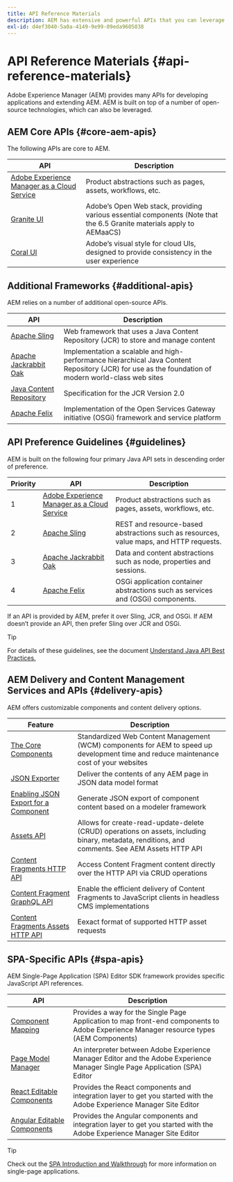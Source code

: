 ```yaml
---
title: API Reference Materials
description: AEM has extensive and powerful APIs that you can leverage for your digital experience project.
exl-id: d4ef3040-5a0a-4149-9e99-09eda9605038
---
```

# API Reference Materials {#api-reference-materials}

Adobe Experience Manager (AEM) provides many APIs for developing applications and extending AEM. AEM is built on top of a number of open-source technologies, which can also be leveraged.

## AEM Core APIs {#core-aem-apis}

The following APIs are core to AEM.

|API|Description|
|---|---|
|[Adobe Experience Manager as a Cloud Service](https://www.adobe.io/experience-manager/reference-materials/cloud-service/javadoc/index.html)|Product abstractions such as pages, assets, workflows, etc.|
|[Granite UI](https://helpx.adobe.com/experience-manager/6-5/sites/developing/using/reference-materials/granite-ui/api/jcr_root/libs/granite/ui/index.html#)|Adobe’s Open Web stack, providing various essential components (Note that the 6.5 Granite materials apply to AEMaaCS)|
|[Coral UI](https://opensource.adobe.com/coral-spectrum/documentation/)|Adobe’s visual style for cloud UIs, designed to provide consistency in the user experience|

<!---
|Editor core JavaScript API reference|Provides all the base objects and concepts to support authoring of content resources|
--->

## Additional Frameworks {#additional-apis}

AEM relies on a number of additional open-source APIs.

|API|Description|
|---|---|
|[Apache Sling](https://sling.apache.org/apidocs/sling11/)|Web framework that uses a Java Content Repository (JCR) to store and manage content|
|[Apache Jackrabbit Oak](http://jackrabbit.apache.org/oak/docs/oak_api/overview.html)|Implementation a scalable and high-performance hierarchical Java Content Repository (JCR) for use as the foundation of modern world-class web sites|
|[Java Content Repository](https://www.adobe.io/experience-manager/reference-materials/spec/javax.jcr/javadocs/jcr-2.0/index.html)|Specification for the JCR Version 2.0|
|[Apache Felix](https://felix.apache.org)|Implementation of the Open Services Gateway initiative (OSGi) framework and service platform|

## API Preference Guidelines {#guidelines}

AEM is built on the following four primary Java API sets in descending order of preference.

|Priority|API|Description|
|---|---|---|
|1|[Adobe Experience Manager as a Cloud Service](https://www.adobe.io/experience-manager/reference-materials/cloud-service/javadoc/index.html)|Product abstractions such as pages, assets, workflows, etc.|
|2|[Apache Sling](https://sling.apache.org/apidocs/sling11/)|REST and resource-based abstractions such as resources, value maps, and HTTP requests.|
|3|[Apache Jackrabbit Oak](http://jackrabbit.apache.org/oak/docs/oak_api/overview.html)|Data and content abstractions such as node, properties and sessions.|
|4|[Apache Felix](https://felix.apache.org/)|OSGi application container abstractions such as services and (OSGi) components.|

If an API is provided by AEM, prefer it over Sling, JCR, and OSGi. If AEM doesn’t provide an API, then prefer Sling over JCR and OSGi.

>[!TIP]
>
>For details of these guidelines, see the document [Understand Java API Best Practices.](https://experienceleague.adobe.com/docs/experience-manager-learn/foundation/development/understand-java-api-best-practices.html)

## AEM Delivery and Content Management Services and APIs {#delivery-apis}

AEM offers customizable components and content delivery options.

|Feature|Description|
|---|---|
|[The Core Components](https://experienceleague.adobe.com/docs/experience-manager-core-components/using/introduction.html)|Standardized Web Content Management (WCM) components for AEM to speed up development time and reduce maintenance cost of your websites|
|[JSON Exporter](/help/implementing/developing/components/json-exporter.md)|Deliver the contents of any AEM page in JSON data model format|
|[Enabling JSON Export for a Component](/help/implementing/developing/components/enabling-json-exporter.md)|Generate JSON export of component content based on a modeler framework|
|[Assets API](/help/assets/mac-api-assets.md)|Allows for create-read-update-delete (CRUD) operations on assets, including binary, metadata, renditions, and comments. See AEM Assets HTTP API|
|[Content Fragments HTTP API](/help/assets/content-fragments/assets-api-content-fragments.md)|Access Content Fragment content directly over the HTTP API via CRUD operations|
|[Content Fragment GraphQL API](/help/headless/graphql-api/content-fragments.md)|Enable the efficient delivery of Content Fragments to JavaScript clients in headless CMS implementations|
|[Content Fragments Assets HTTP API](https://experienceleague.adobe.com/docs/experience-manager-cloud-service/assets/admin/mac-api-assets.html)|Eexact format of supported HTTP asset requests|

## SPA-Specific APIs {#spa-apis}

AEM Single-Page Application (SPA) Editor SDK framework provides specific JavaScript API references.

|API|Description|
|---|---|
|[Component Mapping](https://www.npmjs.com/package/@adobe/aem-spa-component-mapping)|Provides a way for the Single Page Application to map front-end components to Adobe Experience Manager resource types (AEM Components)|
|[Page Model Manager](https://www.npmjs.com/package/@adobe/aem-spa-page-model-manager)|An interpreter between Adobe Experience Manager Editor and the Adobe Experience Manager Single Page Application (SPA) Editor|
|[React Editable Components](https://www.npmjs.com/package/@adobe/aem-react-editable-components)|Provides the React components and integration layer to get you started with the Adobe Experience Manager Site Editor|
|[Angular Editable Components](https://www.npmjs.com/package/@adobe/aem-angular-editable-components)|Provides the Angular components and integration layer to get you started with the Adobe Experience Manager Site Editor|

>[!TIP]
>
>Check out the [SPA Introduction and Walkthrough](/help/implementing/developing/hybrid/introduction.md) for more information on single-page applications.

